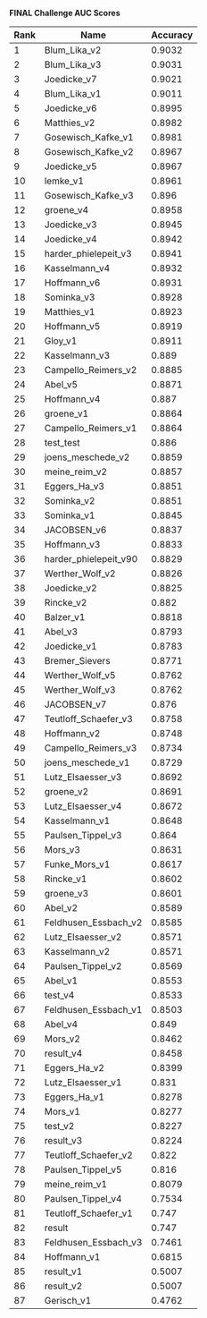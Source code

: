 **FINAL Challenge AUC Scores**


|Rank|Name|Accuracy|
|----|-----|---|
|1|Blum_Lika_v2|0.9032| 
|2|Blum_Lika_v3|0.9031| 
|3|Joedicke_v7|0.9021| 
|4|Blum_Lika_v1|0.9011| 
|5|Joedicke_v6|0.8995| 
|6|Matthies_v2|0.8982| 
|7|Gosewisch_Kafke_v1|0.8981| 
|8|Gosewisch_Kafke_v2|0.8967| 
|9|Joedicke_v5|0.8967| 
|10|lemke_v1|0.8961| 
|11|Gosewisch_Kafke_v3|0.896| 
|12|groene_v4|0.8958| 
|13|Joedicke_v3|0.8945| 
|14|Joedicke_v4|0.8942| 
|15|harder_phielepeit_v3|0.8941| 
|16|Kasselmann_v4|0.8932| 
|17|Hoffmann_v6|0.8931| 
|18|Sominka_v3|0.8928| 
|19|Matthies_v1|0.8923| 
|20|Hoffmann_v5|0.8919| 
|21|Gloy_v1|0.8911| 
|22|Kasselmann_v3|0.889| 
|23|Campello_Reimers_v2|0.8885| 
|24|Abel_v5|0.8871| 
|25|Hoffmann_v4|0.887| 
|26|groene_v1|0.8864| 
|27|Campello_Reimers_v1|0.8864| 
|28|test_test|0.886| 
|29|joens_meschede_v2|0.8859| 
|30|meine_reim_v2|0.8857| 
|31|Eggers_Ha_v3|0.8851| 
|32|Sominka_v2|0.8851| 
|33|Sominka_v1|0.8845| 
|34|JACOBSEN_v6|0.8837| 
|35|Hoffmann_v3|0.8833| 
|36|harder_phielepeit_v90|0.8829| 
|37|Werther_Wolf_v2|0.8826| 
|38|Joedicke_v2|0.8825| 
|39|Rincke_v2|0.882| 
|40|Balzer_v1|0.8818| 
|41|Abel_v3|0.8793| 
|42|Joedicke_v1|0.8783| 
|43|Bremer_Sievers|0.8771| 
|44|Werther_Wolf_v5|0.8762| 
|45|Werther_Wolf_v3|0.8762| 
|46|JACOBSEN_v7|0.876| 
|47|Teutloff_Schaefer_v3|0.8758| 
|48|Hoffmann_v2|0.8748| 
|49|Campello_Reimers_v3|0.8734| 
|50|joens_meschede_v1|0.8729| 
|51|Lutz_Elsaesser_v3|0.8692| 
|52|groene_v2|0.8691| 
|53|Lutz_Elsaesser_v4|0.8672| 
|54|Kasselmann_v1|0.8648| 
|55|Paulsen_Tippel_v3|0.864| 
|56|Mors_v3|0.8631| 
|57|Funke_Mors_v1|0.8617| 
|58|Rincke_v1|0.8602| 
|59|groene_v3|0.8601| 
|60|Abel_v2|0.8589| 
|61|Feldhusen_Essbach_v2|0.8585| 
|62|Lutz_Elsaesser_v2|0.8571| 
|63|Kasselmann_v2|0.8571| 
|64|Paulsen_Tippel_v2|0.8569| 
|65|Abel_v1|0.8553| 
|66|test_v4|0.8533| 
|67|Feldhusen_Essbach_v1|0.8503| 
|68|Abel_v4|0.849| 
|69|Mors_v2|0.8462| 
|70|result_v4|0.8458| 
|71|Eggers_Ha_v2|0.8399| 
|72|Lutz_Elsaesser_v1|0.831| 
|73|Eggers_Ha_v1|0.8278| 
|74|Mors_v1|0.8277| 
|75|test_v2|0.8227| 
|76|result_v3|0.8224| 
|77|Teutloff_Schaefer_v2|0.822| 
|78|Paulsen_Tippel_v5|0.816| 
|79|meine_reim_v1|0.8079| 
|80|Paulsen_Tippel_v4|0.7534| 
|81|Teutloff_Schaefer_v1|0.747| 
|82|result|0.747| 
|83|Feldhusen_Essbach_v3|0.7461| 
|84|Hoffmann_v1|0.6815| 
|85|result_v1|0.5007| 
|86|result_v2|0.5007| 
|87|Gerisch_v1|0.4762| 
